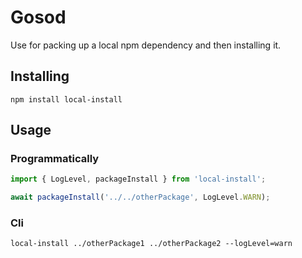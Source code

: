 # Gosod

Use for packing up a local npm dependency and then installing it. 

## Installing

```
npm install local-install
```

## Usage

### Programmatically

```typescript 
import { LogLevel, packageInstall } from 'local-install';

await packageInstall('../../otherPackage', LogLevel.WARN);

```

### Cli

```
local-install ../otherPackage1 ../otherPackage2 --logLevel=warn
```
